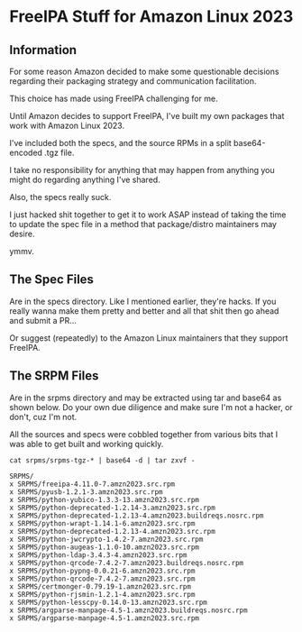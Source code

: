 # FreeIPA Stuff for Amazon Linux 2023

## Information

For some reason Amazon decided to make some questionable decisions regarding
their packaging strategy and communication facilitation.

This choice has made using FreeIPA challenging for me.

Until Amazon decides to support FreeIPA, I've built my own packages that work
with Amazon Linux 2023.

I've included both the specs, and the source RPMs in a split base64-encoded .tgz
file.

I take no responsibility for anything that may happen from anything you might do
regarding anything I've shared.

Also, the specs really suck.

I just hacked shit together to get it to work ASAP instead of taking the time to
update the spec file in a method that package/distro maintainers may desire.

ymmv.

## The Spec Files

Are in the specs directory. Like I mentioned earlier, they're hacks. If you
really wanna make them pretty and better and all that shit then go ahead and
submit a PR…

Or suggest (repeatedly) to the Amazon Linux maintainers that they
support FreeIPA.

## The SRPM Files

Are in the srpms directory and may be extracted using tar and base64 as
shown below. Do your own due diligence and make sure I'm not a hacker,
or don't, cuz I'm not.

All the sources and specs were cobbled together from various bits that I was
able to get built and working quickly.

```
cat srpms/srpms-tgz-* | base64 -d | tar zxvf -

SRPMS/
x SRPMS/freeipa-4.11.0-7.amzn2023.src.rpm
x SRPMS/pyusb-1.2.1-3.amzn2023.src.rpm
x SRPMS/python-yubico-1.3.3-13.amzn2023.src.rpm
x SRPMS/python-deprecated-1.2.14-3.amzn2023.src.rpm
x SRPMS/python-deprecated-1.2.13-4.amzn2023.buildreqs.nosrc.rpm
x SRPMS/python-wrapt-1.14.1-6.amzn2023.src.rpm
x SRPMS/python-deprecated-1.2.13-4.amzn2023.src.rpm
x SRPMS/python-jwcrypto-1.4.2-7.amzn2023.src.rpm
x SRPMS/python-augeas-1.1.0-10.amzn2023.src.rpm
x SRPMS/python-ldap-3.4.3-4.amzn2023.src.rpm
x SRPMS/python-qrcode-7.4.2-7.amzn2023.buildreqs.nosrc.rpm
x SRPMS/python-pypng-0.0.21-6.amzn2023.src.rpm
x SRPMS/python-qrcode-7.4.2-7.amzn2023.src.rpm
x SRPMS/certmonger-0.79.19-1.amzn2023.src.rpm
x SRPMS/python-rjsmin-1.2.1-4.amzn2023.src.rpm
x SRPMS/python-lesscpy-0.14.0-13.amzn2023.src.rpm
x SRPMS/argparse-manpage-4.5-1.amzn2023.buildreqs.nosrc.rpm
x SRPMS/argparse-manpage-4.5-1.amzn2023.src.rpm
```
